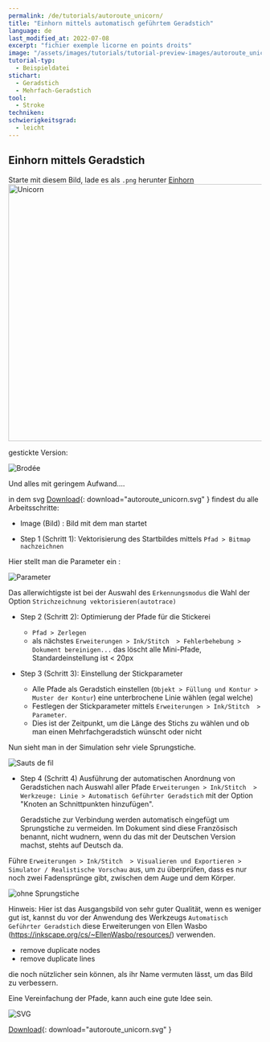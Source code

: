 ```yaml
---
permalink: /de/tutorials/autoroute_unicorn/
title: "Einhorn mittels automatisch geführtem Geradstich"
language: de
last_modified_at: 2022-07-08
excerpt: "fichier exemple licorne en points droits"
image: "/assets/images/tutorials/tutorial-preview-images/autoroute_unicorn.jpg"
tutorial-typ:
  - Beispieldatei
stichart: 
  - Geradstich
  - Mehrfach-Geradstich
tool:
  - Stroke
techniken:
schwierigkeitsgrad: 
  - leicht
---
```


## Einhorn mittels Geradstich
Starte mit diesem Bild, lade es als `.png` herunter [Einhorn](https://freesvg.org/1539642047)
<a title="Public Domain" href="https://freesvg.org/1539642047"><img width="512" alt="Unicorn" src="https://freesvg.org/img/1539642047.png"></a>

gestickte Version:

![Brodée](/assets/images/tutorials/tutorial-preview-images/autoroute_unicorn.jpg)

Und alles mit geringem Aufwand....

in dem svg [Download](/assets/images/tutorials/samples/autoroute_unicorn.svg){: download="autoroute_unicorn.svg" } findest du alle Arbeitsschritte:

- Image (Bild) : Bild mit dem man startet

- Step 1 (Schritt 1): Vektorisierung des Startbildes mittels `Pfad > Bitmap nachzeichnen` 

Hier stellt man die Parameter ein :

![Parameter](/assets/images/tutorials/autoroute/autoroute_unicorn_parameters.jpg)

Das allerwichtigste ist bei der Auswahl des `Erkennungsmodus` die Wahl der Option `Strichzeichnung vektorisieren(autotrace)` 

- Step 2 (Schritt 2): Optimierung der Pfade für die Stickerei
  - `Pfad > Zerlegen` 
  - als nächstes  `Erweiterungen > Ink/Stitch  > Fehlerbehebung > Dokument bereinigen...` das löscht alle Mini-Pfade, Standardeinstellung ist < 20px

 
- Step 3 (Schritt 3): Einstellung der Stickparameter 
  - Alle Pfade als Geradstich einstellen (`Objekt > Füllung und Kontur > Muster der Kontur`) eine unterbrochene Linie wählen (egal welche)
  - Festlegen der Stickparameter mittels `Erweiterungen > Ink/Stitch  > Parameter`. 
  - Dies ist der Zeitpunkt, um die Länge des Stichs zu wählen und ob man einen Mehrfachgeradstich wünscht oder nicht

Nun sieht man in der Simulation sehr viele Sprungstiche.

![Sauts de fil](/assets/images/tutorials/autoroute/autoroute_unicorn_embroidery_params.jpg)

- Step 4 (Schritt 4)
   Ausführung der automatischen Anordnung von Geradstichen nach Auswahl aller Pfade
  `Erweiterungen > Ink/Stitch  > Werkzeuge: Linie > Automatisch Geführter Geradstich` mit der Option "Knoten an Schnittpunkten hinzufügen".
  
  Geradstiche zur Verbindung werden automatisch eingefügt um Sprungstiche zu vermeiden. Im Dokument sind diese Französisch benannt, nicht wudnern, wenn du das mit der Deutschen Version machst, stehts auf Deutsch da.
  
Führe `Erweiterungen > Ink/Stitch  > Visualieren und Exportieren > Simulator / Realistische Vorschau` aus, um zu überprüfen, dass es nur noch zwei Fadensprünge gibt, zwischen dem Auge und dem Körper.
   
   ![ohne Sprungstiche](/assets/images/tutorials/autoroute/autoroute_unicorn_embroidery_preview.jpg)
 

Hinweis: Hier ist das Ausgangsbild von sehr guter Qualität, wenn es weniger gut ist, kannst du vor der Anwendung des Werkzeugs `Automatisch Geführter Geradstich`
diese Erweiterungen von Ellen Wasbo (https://inkscape.org/cs/~EllenWasbo/resources/) verwenden.
- remove duplicate nodes
- remove duplicate lines

die noch nützlicher sein können, als ihr Name vermuten lässt, um das Bild zu verbessern.

Eine Vereinfachung der Pfade, kann auch eine gute Idee sein.

![SVG](/assets/images/tutorials/samples/autoroute_unicorn.svg)

[Download](/assets/images/tutorials/samples/autoroute_unicorn.svg){: download="autoroute_unicorn.svg" }

